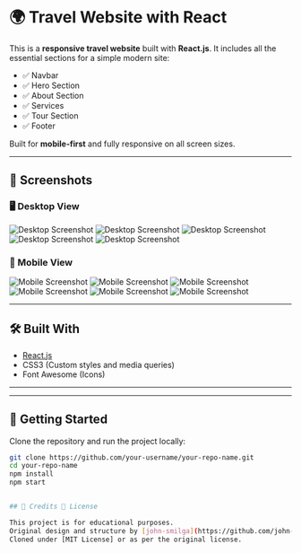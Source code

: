 # 🌍 Travel Website with React

This is a **responsive travel website** built with **React.js**. It includes all the essential sections for a simple modern site:

- ✅ Navbar  
- ✅ Hero Section  
- ✅ About Section  
- ✅ Services  
- ✅ Tour Section  
- ✅ Footer  

Built for **mobile-first** and fully responsive on all screen sizes.

---

## 📸 Screenshots

### 🖥️ Desktop View

![Desktop Screenshot](./backroad1.png)
![Desktop Screenshot](./backroad2.png)
![Desktop Screenshot](./backroad3.png)
![Desktop Screenshot](./backroad4.png)
![Desktop Screenshot](./backroad5.png)


### 📱 Mobile View

![Mobile Screenshot](./backroad6.png)
![Mobile Screenshot](./backroad7.png)
![Mobile Screenshot](./backroad8.png)
![Mobile Screenshot](./backroad9.png)
![Mobile Screenshot](./backroad10.png)
![Mobile Screenshot](./backroad11.png)



---

## 🛠️ Built With

- [React.js](https://reactjs.org/)
- CSS3 (Custom styles and media queries)
- Font Awesome (Icons)

---



---

## 🚀 Getting Started

Clone the repository and run the project locally:

```bash
git clone https://github.com/your-username/your-repo-name.git
cd your-repo-name
npm install
npm start


## 🙏 Credits 📝 License

This project is for educational purposes.  
Original design and structure by [john-smilga](https://github.com/john-smilga).  
Cloned under [MIT License] or as per the original license.
